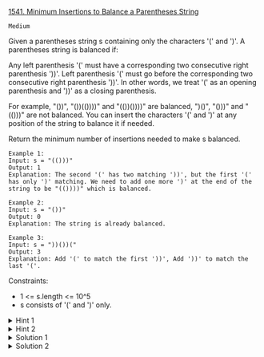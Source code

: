[1541. Minimum Insertions to Balance a Parentheses String](https://leetcode.com/problems/minimum-insertions-to-balance-a-parentheses-string/description/)

`Medium`

Given a parentheses string s containing only the characters '(' and ')'. A parentheses string is balanced if:

Any left parenthesis '(' must have a corresponding two consecutive right parenthesis '))'.
Left parenthesis '(' must go before the corresponding two consecutive right parenthesis '))'.
In other words, we treat '(' as an opening parenthesis and '))' as a closing parenthesis.

For example, "())", "())(())))" and "(())())))" are balanced, ")()", "()))" and "(()))" are not balanced.
You can insert the characters '(' and ')' at any position of the string to balance it if needed.

Return the minimum number of insertions needed to make s balanced.

```
Example 1:
Input: s = "(()))"
Output: 1
Explanation: The second '(' has two matching '))', but the first '(' has only ')' matching. We need to add one more ')' at the end of the string to be "(())))" which is balanced.

Example 2:
Input: s = "())"
Output: 0
Explanation: The string is already balanced.

Example 3:
Input: s = "))())("
Output: 3
Explanation: Add '(' to match the first '))', Add '))' to match the last '('.
```

Constraints:

- 1 <= s.length <= 10^5
- s consists of '(' and ')' only.

<details>
<summary>Hint 1</summary>

Use a stack to keep opening brackets. If you face single closing ')' add 1 to the answer and consider it as '))'.

</details>

<details>
<summary>Hint 2</summary>

If you have '))' with empty stack, add 1 to the answer, If after finishing you have x opening remaining in the stack, add 2x to the answer.

</details>

<details>
<summary>Solution 1</summary>

[Lee215](https://leetcode.com/problems/minimum-insertions-to-balance-a-parentheses-string/solutions/780199/java-c-python-straight-forward-one-pass/?orderBy=most_votes)

```python
    def minInsertions(self, s):
        res = right = 0
        for c in s:
            if c == '(':
                if right % 2:
                    right -= 1
                    res += 1
                right += 2
            if c == ')':
                right -= 1
                if right < 0:
                    right += 2
                    res += 1
        return right + res
```
</details>

<details>
<summary>Solution 2</summary>

[detailed explanation](https://labuladong.github.io/article/fname.html?fname=%E6%8B%AC%E5%8F%B7%E6%8F%92%E5%85%A5)

遍歷字符串，通過一個 `need` 變量記錄對右括號的需求數，根據 `need` 的變化來判斷是否需要插入。

類似 921. 使括號有效的最少添加，當 `need` == -1 時，意味著我們遇到一個多餘的右括號，顯然需要插入一個左括號。

另外，當遇到左括號時，若對右括號的需求量為奇數，需要插入 1 個右括號，因為一個左括號需要兩個右括號嘛，右括號的需求必須是偶數，這一點也是本題的難點。

首先，當 need == -1 時，意味著我們遇到一個多餘的右括號，顯然需要插入一個左括號。

比如說當 s = ")"，我們肯定需要插入一個左括號讓 s = "()"，但是由於一個左括號需要兩個右括號，所以對右括號的需求量變為 1：


```java
if (s.charAt(i) == ')') {
    need--;
    if (need == -1) {
        res++;
        need = 1;
    }
}
```

另外，當遇到左括號時，若對右括號的需求量為奇數，需要插入 1 個右括號。因為一個左括號需要兩個右括號嘛，右括號的需求必須是偶數，這一點也是本題的難點。

所以遇到左括號時要做如下判斷：

```java
if (s[i] == '(') {
    need += 2;
    if (need % 2 == 1) {
        // 插入一个右括號
        res++;
        // 對右括號的需求减一
        need--;
    }
}
```

總和變成
```java
class Solution {
    public int minInsertions(String s) {
        int res = 0, need = 0;

        for (int i = 0; i < s.length(); i++) {
            if (s.charAt(i) == '(') {
                need += 2;
                if (need % 2 == 1) {
                    res++;
                    need--;
                }
            }

            if (s.charAt(i) == ')') {
                need--;
                if (need == -1) {
                    res++;
                    need = 1;
                }
            }
        }

        return res + need;
    }
}
```
</details>